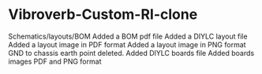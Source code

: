 # Vibroverb-Custom-RI-clone
Schematics/layouts/BOM
Added a BOM pdf file
Added a DIYLC layout file
Added a layout image in PDF format
Added a layout image in PNG format
GND to chassis earth point deleted. 
Added DIYLC boards file
Added boards images PDF and PNG format
